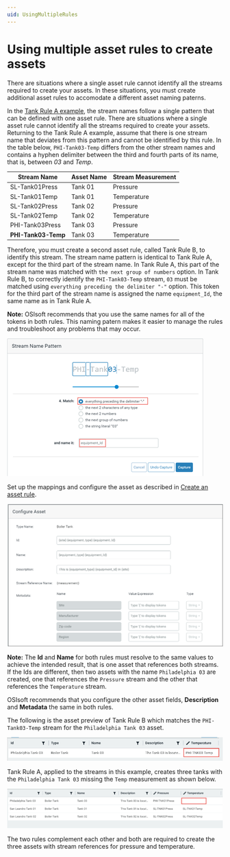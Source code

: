 ```yaml
---
uid: UsingMultipleRules
---
```


# Using multiple asset rules to create assets

There are situations where a single asset rule cannot identify all the streams required to create your assets. In these situations, you must create additional asset rules to accomodate a different asset naming paterns.

In the [Tank Rule A example](xref:CreateAssetRules#tank), the stream names follow a single pattern that can be defined with one asset rule. There are situations where a single asset rule cannot identify all the streams required to create your assets. Returning to the Tank Rule A example, assume that there is one stream name that deviates from this pattern and cannot be identified by this rule. In the table below, `PHI-Tank03-Temp` differs from the other stream names and contains a hyphen delimiter between the third and fourth parts of its name, that is, between *03* and *Temp*.

| Stream Name         | Asset Name | Stream Measurement |
| ------------------- | ---------- | ------------------ |
| SL-Tank01Press      | Tank 01    | Pressure           |
| SL-Tank01Temp       | Tank 01    | Temperature        |
| SL-Tank02Press      | Tank 02    | Pressure           |
| SL-Tank02Temp       | Tank 02    | Temperature        |
| PHI-Tank03Press     | Tank 03    | Pressure           |
| **PHI-Tank03-Temp** | Tank 03    | Temperature        |

Therefore, you must create a second asset rule, called Tank Rule B, to identify this stream. The stream name pattern is identical to Tank Rule A, except for the third part of the stream name. In Tank Rule A, this part of the stream name was matched with `the next group of numbers` option. In Tank Rule B, to correctly identify the `PHI-Tank03-Temp` stream, `03` must be matched using `everything preceding the delimiter "-"` option. This token for the third part of the stream name is assigned the name `equipment_Id`, the same name as in Tank Rule A.

**Note:** OSIsoft recommends that you use the same names for all of the tokens in both rules. This naming patern makes it easier to manage the rules and troubleshoot any problems that may occur.

![stream name pattern - rule 2 token](images/second-rule-token.png)

Set up the mappings and configure the asset as described in [Create an asset rule](xref:CreateAssetRules).

![Configure asset - rule 2](images/configure-asset-page-rule2.png)

**Note:** The **Id** and **Name** for both rules must resolve to the same values to achieve the intended result, that is one asset that references both streams. If the Ids are different, then two assets with the name `Philadelphia 03` are created, one that references the `Pressure` stream and the other that references the `Temperature` stream.

OSIsoft recommends that you configure the other asset fields, **Description** and **Metadata** the same in both rules.

The following is the asset preview of Tank Rule B which matches the `PHI-Tank03-Temp` stream for the `Philadelphia Tank 03` asset.

![](images/tank-rule-2-preview.png)

Tank Rule A, applied to the streams in this example, creates three tanks with the `Philadelphia Tank 03` missing the `Temp` measurement as shown below.

![tank rule 1 - preview](images/tank-rule-preview.png)

The two rules complement each other and both are required to create the three assets with stream references for pressure and temperature.
